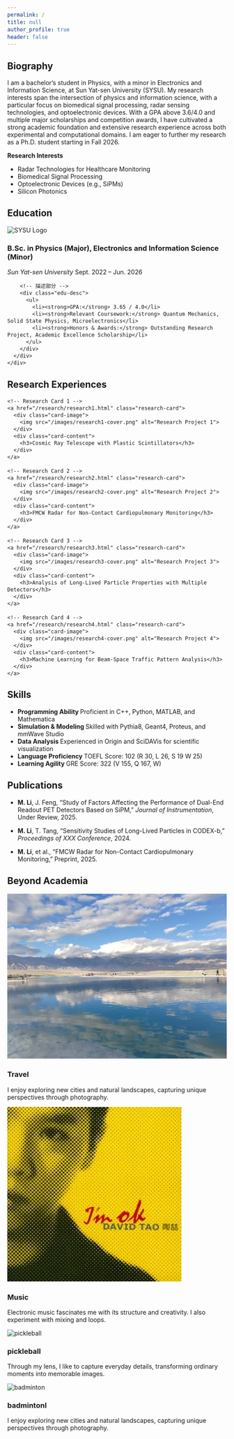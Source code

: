 ```yaml
---
permalink: /
title: null
author_profile: true
header: false
---
```


<section id="Biography">
  <div class="bio-card card">
    <h2 class="page__title">Biography</h2>
    <div class="card-content">
      <p>
        I am a bachelor’s student in Physics, with a minor in Electronics and Information Science, at Sun Yat-sen University (SYSU). 
        My research interests span the intersection of physics and information science, with a particular focus on biomedical signal processing, 
        radar sensing technologies, and optoelectronic devices. 
        With a GPA above 3.6/4.0 and multiple major scholarships and competition awards, I have cultivated a strong academic foundation 
        and extensive research experience across both experimental and computational domains. 
        I am eager to further my research as a Ph.D. student starting in Fall 2026.
      </p>
      <strong>Research Interests</strong>
      <ul>
        <li>Radar Technologies for Healthcare Monitoring</li>
        <li>Biomedical Signal Processing</li>
        <li>Optoelectronic Devices (e.g., SiPMs)</li>
        <li>Silicon Photonics</li>
      </ul>
    </div>
  </div>
</section>

<section id="education">
  <div class="education-card">
    <h2 class="section-title">Education</h2>
    <div class="education-item">
      <!-- 左边 logo -->
      <div class="edu-logo">
        <img src="sysu-logo.png" alt="SYSU Logo">
      </div>
      <!-- 右边文字 -->
      <div class="edu-main">
        <h3>B.Sc. in Physics (Major), Electronics and Information Science (Minor)</h3>
        <em>Sun Yat-sen University</em>
        <span class="edu-date">Sept. 2022 – Jun. 2026</span>

        <!-- 描述部分 -->
        <div class="edu-desc">
          <ul>
            <li><strong>GPA:</strong> 3.65 / 4.0</li>
            <li><strong>Relevant Coursework:</strong> Quantum Mechanics, Solid State Physics, Microelectronics</li>
            <li><strong>Honors & Awards:</strong> Outstanding Research Project, Academic Excellence Scholarship</li>
          </ul>
        </div>
      </div>
    </div>
  </div>
</section>



<section id="research">
  <h2 class="page__title">Research Experiences</h2>

  <div class="research-grid">

    <!-- Research Card 1 -->
    <a href="/research/research1.html" class="research-card">
      <div class="card-image">
        <img src="/images/research1-cover.png" alt="Research Project 1">
      </div>
      <div class="card-content">
        <h3>Cosmic Ray Telescope with Plastic Scintillators</h3>
      </div>
    </a>

    <!-- Research Card 2 -->
    <a href="/research/research2.html" class="research-card">
      <div class="card-image">
        <img src="/images/research2-cover.png" alt="Research Project 2">
      </div>
      <div class="card-content">
        <h3>FMCW Radar for Non-Contact Cardiopulmonary Monitoring</h3>
      </div>
    </a>

    <!-- Research Card 3 -->
    <a href="/research/research3.html" class="research-card">
      <div class="card-image">
        <img src="/images/research3-cover.png" alt="Research Project 3">
      </div>
      <div class="card-content">
        <h3>Analysis of Long-Lived Particle Properties with Multiple Detectors</h3>
      </div>
    </a>

    <!-- Research Card 4 -->
    <a href="/research/research4.html" class="research-card">
      <div class="card-image">
        <img src="/images/research4-cover.png" alt="Research Project 4">
      </div>
      <div class="card-content">
        <h3>Machine Learning for Beam-Space Traffic Pattern Analysis</h3>
      </div>
    </a>

  </div>
</section>

<section id="Skills">
  <div class="skill-card">
    <h2 class="page__title">Skills</h2>
    <ul>
      <li><strong>Programming Ability </strong> Proficient in C++, Python, MATLAB, and Mathematica</li>
      <li><strong>Simulation & Modeling </strong> Skilled with Pythia8, Geant4, Proteus, and mmWave Studio</li>
      <li><strong>Data Analysis </strong> Experienced in Origin and SciDAVis for scientific visualization</li>
      <li><strong>Language Proficiency </strong> TOEFL Score: 102 (R 30, L 26, S 19 W 25) </li>
      <li><strong>Learning Agility </strong>GRE Score: 322 (V 155, Q 167, W)</li>
    </ul>
  </div>
</section>


<section id="publications">
  <div class="pub-card">
  <h2 class="page__title">Publications</h2>
    <ul class="pub-list">
      <li>
        <p><strong>M. Li</strong>, J. Feng, “Study of Factors Affecting the Performance of Dual-End Readout PET Detectors Based on SiPM,” <em>Journal of Instrumentation</em>, Under Review, 2025.</p>
      </li>
      <li>
        <p><strong>M. Li</strong>, T. Tang, “Sensitivity Studies of Long-Lived Particles in CODEX-b,” <em>Proceedings of XXX Conference</em>, 2024.</p>
      </li>
      <li>
        <p><strong>M. Li</strong>, et al., “FMCW Radar for Non-Contact Cardiopulmonary Monitoring,” Preprint, 2025.</p>
      </li>
    </ul>
  </div>
</section>

<!-- ===== Beyond Section ===== -->
<section id="beyond" class="section">
  <div class="card beyond-card">
    <h2 class="page__title">Beyond Academia</h2>
    <div class="beyond-grid">
      <!-- 卡片1 -->
      <div class="beyond-item">
        <div class="beyond-image">
          <img src="images/travel.png" alt="Travel">
        </div>
        <div class="beyond-content">
          <h3>Travel</h3>
          <p>I enjoy exploring new cities and natural landscapes, capturing unique perspectives through photography.</p>
        </div>
      </div>
      <!-- 卡片2 -->
      <div class="beyond-item">
        <div class="beyond-image">
          <img src="images/music.png" alt="Music">
        </div>
        <div class="beyond-content">
          <h3>Music</h3>
          <p>Electronic music fascinates me with its structure and creativity. I also experiment with mixing and loops.</p>
        </div>
      </div>
      <!-- 卡片3 -->
      <div class="beyond-item">
        <div class="beyond-image">
          <img src="images/pickleball.jpg" alt="pickleball">
        </div>
        <div class="beyond-content">
          <h3>pickleball</h3>
          <p>Through my lens, I like to capture everyday details, transforming ordinary moments into memorable images.</p>
        </div>
      </div>
      <!-- 卡片4 -->
      <div class="beyond-item">
        <div class="beyond-image">
          <img src="images/badminton.jpg" alt="badminton">
        </div>
        <div class="beyond-content">
          <h3>badmintonl</h3>
          <p>I enjoy exploring new cities and natural landscapes, capturing unique perspectives through photography.</p>
        </div>
      </div>
    </div>
  </div>
</section>
